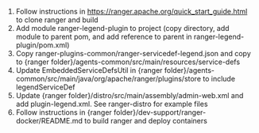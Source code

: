 1. Follow instructions in https://ranger.apache.org/quick_start_guide.html to clone ranger and build
2. Add module ranger-legend-plugin to project (copy directory, add module to parent pom, and add reference to parent in ranger-legend-plugin/pom.xml)
3. Copy ranger-plugins-common/ranger-servicedef-legend.json and copy to {ranger folder}/agents-common/src/main/resources/service-defs 
4. Update EmbeddedServiceDefsUtil in {ranger folder}/agents-common/src/main/java/org/apache/ranger/plugins/store to include legendServiceDef
5. Update {ranger folder}/distro/src/main/assembly/admin-web.xml and add plugin-legend.xml. See ranger-distro for example files
6. Follow instructions in {ranger folder}/dev-support/ranger-docker/README.md to build ranger and deploy containers
